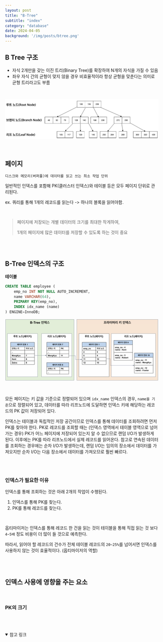 ```yaml
---
layout: post
title: "B-Tree"
subtitle: "index"
category: "database"
date: 2024-04-05
background: '/img/posts/btree.png'
---
```


## B Tree 구조

- 자식 2개만을 갖는 이진 트리(Binary Tree)를 확장하여 N개의 자식을 가질 수 있음
- 좌우 자식 간의 균형이 맞지 않을 경우 비효율적이라 항상 균형을 맞춘다는 의미로 균형 트리라고도 부름

<br>

![](/img/posts/btree.png)

<br>

## 페이지

`디스크와 메모리(버퍼풀)에 데이터를 읽고 쓰는 최소 작업 단위`

일반적인 인덱스를 포함해 PK(클러스터 인덱스)와 테이블 등은 모두 페이지 단위로 관리된다.

ex. 쿼리를 통해 1개의 레코드를 읽는다 -> 하나의 블록을 읽어야함.

<br> 

> 페이지에 저장되는 개별 데이터의 크기를 최대한 작게하여, 
> 
> 1개의 페이지에 많은 데이터를 저장할 수 있도록 하는 것이 중요

<br>
<br>

## B-Tree 인덱스의 구조

**테이블**

```SQL
CREATE TABLE employee (
    emp_no INT NOT NULL AUTO_INCREMENT,
    name VARCHAR(64),
    PRIMARY KEY(emp_no),
    INDEX idx_name (name)
) ENGINE=InnoDB;
```

![](/img/posts/btree2.png)

<br>

모든 페이지는 키 값을 기준으로 정렬되어 있으며 `idx_name` 인덱스의 경우, `name을 기준`으로 정렬되어 있고, 데이터를 따라 리프노드에 도달하면 인덱스 키에 해당하는 레코드의 PK 값이 저장되어 있다.

인덱스는 테이블과 독립적인 저장 공간이므로 인덱스를 통해 데이터를 조회하려면 먼저 PK를 찾아야 한다. PK로 레코드를 조회할 때는 (인덱스 영역에서 테이블 영역으로 넘어가는 경우) PK가 어느 페이지에 저장되어 있는지 알 수 없으므로 랜덤 I/O가 발생하게 된다. 이후에는 PK를 따라 리프노드에서 실제 레코드를 읽어온다. 참고로 연속된 데이터를 조회하는 경우에는 순차 I/O가 발생하는데, 랜덤 I/O는 임의의 장소에서 데이터를 가져오지만 순차 I/O는 다음 장소에서 데이터를 가져오므로 훨씬 빠르다.

<br>
<br>

### 인덱스가 필요한 이유

인덱스를 통해 조회하는 것은 아래 2개의 작업이 수행된다.

1. 인덱스를 통해 PK를 찾는다.
2. PK를 통해 레코드를 찾는다.

<br>

옵티마이저는 인덱스를 통해 레코드 한 건을 읽는 것이 테이블을 통해 직접 읽는 것 보다 `4~5배` 정도 비용이 더 많이 들 것으로 예측한다.

따라서, 읽어야 할 레코드의 건수가 전체 테이블 레코드의 `20~25%`를 넘어서면 인덱스를 사용하지 않는 것이 효율적이다. (옵티마이저의 역할)

<br>
<br>

## 인덱스 사용에 영향을 주는 요소

<br>

### PK의 크기



<br>
<br>
<br>

<details open="open">
<summary>참고 링크</summary>
<div markdown="1">
<https://mangkyu.tistory.com/286>
<div>
